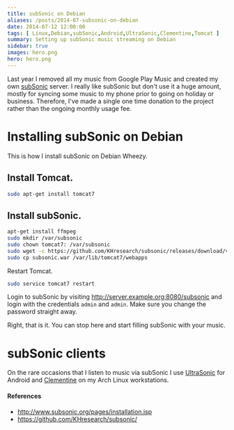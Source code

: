 ```yaml
---
title: subSonic on Debian
aliases: /posts/2014-07-subsonic-on-debian
date: 2014-07-12 12:00:00
tags: [ Linux,Debian,subSonic,Android,UltraSonic,Clementine,Tomcat ]
summary: Setting up subSonic music streaming on Debian
sidebar: true
images: hero.png
hero: hero.png
---
```


Last year I removed all my music from Google Play Music and created my own
[subSonic](http://www.subsonic.org/) server. I really like subSonic but don't
use it a huge amount, mostly for syncing some music to my phone prior to going
on holiday or business. Therefore, I've made a single one time donation to the
project rather than the ongoing monthly usage fee.

# Installing subSonic on Debian

This is how I install subSonic on Debian Wheezy.

## Install Tomcat.

```bash
sudo apt-get install tomcat7
```

## Install subSonic.

```bash
apt-get install ffmpeg
sudo mkdir /var/subsonic
sudo chown tomcat7: /var/subsonic
sudo wget -c https://github.com/KHresearch/subsonic/releases/download/v4.9-kang/subsonic.war
sudo cp subsonic.war /var/lib/tomcat7/webapps
```

Restart Tomcat.

```bash
sudo service tomcat7 restart
```

Login to subSonic by visiting <http://server.example.org:8080/subsonic> and
login with the credentials `admin` and `admin`. Make sure you change the
password straight away.

Right, that is it. You can stop here and start filling subSonic with your
music.

# subSonic clients

On the rare occasions that I listen to music via subSonic I use
[UltraSonic](https://play.google.com/store/apps/details?id=com.thejoshwa.ultrasonic.androidapp)
for Android and [Clementine](https://www.clementine-player.org/) on my Arch Linux
workstations.

#### References

  * <http://www.subsonic.org/pages/installation.jsp>
  * <https://github.com/KHresearch/subsonic/>
